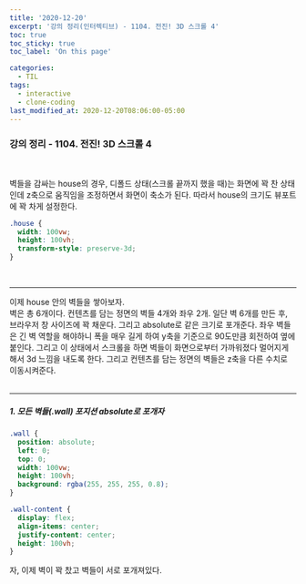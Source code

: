 ```yaml
---
title: '2020-12-20'
excerpt: '강의 정리(인터렉티브) - 1104. 전진! 3D 스크롤 4'
toc: true
toc_sticky: true
toc_label: 'On this page'

categories:
  - TIL
tags:
  - interactive
  - clone-coding
last_modified_at: 2020-12-20T08:06:00-05:00
---
```


### 강의 정리 - 1104. 전진! 3D 스크롤 4

<br />

벽들을 감싸는 house의 경우, 디폴드 상태(스크롤 끝까지 했을 때)는 화면에 꽉 찬 상태인데 z축으로 움직임을 조정하면서 화면이 축소가 된다. 따라서 house의 크기도 뷰포트에 꽉 차게 설정한다.

```css
.house {
  width: 100vw;
  height: 100vh;
  transform-style: preserve-3d;
}
```

<br />

---

이제 house 안의 벽들을 쌓아보자.
<br />
벽은 총 6개이다. 컨텐츠를 담는 정면의 벽들 4개와 좌우 2개. 일단 벽 6개를 만든 후, 브라우저 창 사이즈에 꽉 채운다. 그리고 absolute로 같은 크기로 포개준다. 좌우 벽들은 긴 벽 역할을 해야하니 폭을 매우 길게 하여 y축을 기준으로 90도만큼 회전하여 옆에 붙인다. 그리고 이 상태에서 스크롤을 하면 벽들이 화면으로부터 가까워졌다 멀어지게 해서 3d 느낌을 내도록 한다. 그리고 컨텐츠를 담는 정면의 벽들은 z축을 다른 수치로 이동시켜준다.
<br />
<br />

---

##### 1. 모든 벽들(.wall) 포지션 absolute로 포개자

```css
.wall {
  position: absolute;
  left: 0;
  top: 0;
  width: 100vw;
  height: 100vh;
  background: rgba(255, 255, 255, 0.8);
}

.wall-content {
  display: flex;
  align-items: center;
  justify-content: center;
  height: 100vh;
}
```

자, 이제 벽이 꽉 찼고 벽들이 서로 포개져있다.

<br />
